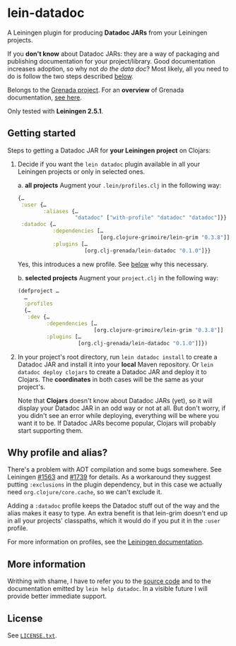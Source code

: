 # lein-datadoc

A Leiningen plugin for producing **Datadoc JARs** from your Leiningen projects.

If you **don't know** about Datadoc JARs: they are a way of packaging and
publishing documentation for your project/library. Good documentation increases
adoption, so why not *do the data doc*? Most likely, all you need to do is
follow the two steps described [below](#getting-started).

Belongs to the [Grenada project](https://github.com/clj-grenada/grenada-spec).
For an **overview** of Grenada documentation, [see
here](https://github.com/clj-grenada/lib-grenada/doc/overview.md).

Only tested with **Leiningen 2.5.1**.

## Getting started

Steps to getting a Datadoc JAR for **your Leiningen project** on Clojars:

  1. Decide if you want the `lein datadoc` plugin available in all your
     Leiningen projects or only in selected ones.

     a. **all projects** Augment your `.lein/profiles.clj` in the following way:
     ```clojure
     {…
      :user {…
             :aliases {…
                       "datadoc" ["with-profile" "datadoc" "datadoc"]}}
      :datadoc {…
                :dependencies […
                               [org.clojure-grimoire/lein-grim "0.3.8"]]
                :plugins […
                          [org.clj-grenada/lein-datadoc "0.1.0"]}}
     ```

     Yes, this introduces a new profile. See [below](#why-profile-and-alias) why
     this necessary.

     b. **selected projects** Augment your `project.clj` in the following way:
     ```clojure
     (defproject …
       …
       :profiles
       {…
        :dev {…
              :dependencies […
                             [org.clojure-grimoire/lein-grim "0.3.8"]]
              :plugins […
                        [org.clj-grenada/lein-datadoc "0.1.0"]]})
     ```

  3. In your project's root directory, run `lein datadoc install` to create a
     Datadoc JAR and install it into your **local** Maven repository. Or `lein
     datadoc deploy clojars` to create a Datadoc JAR and deploy it to Clojars.
     The **coordinates** in both cases will be the same as your project's.

     Note that **Clojars** doesn't know about Datadoc JARs (yet), so it will
     display your Datadoc JAR in an odd way or not at all. But don't worry, if
     you didn't see an error while deploying, everything will be where you want
     it to be. If Datadoc JARs become popular, Clojars will probably start
     supporting them.

## Why profile and alias?

There's a problem with AOT compilation and some bugs somewhere. See Leiningen
[#1563](https://github.com/technomancy/leiningen/issues/1563) and
[#1739](https://github.com/technomancy/leiningen/issues/1739) for details. As a
workaround they suggest putting `:exclusions` in the plugin dependency, but in
this case we actually need `org.clojure/core.cache`, so we can't exclude it.

Adding a `:datadoc` profile keeps the Datadoc stuff out of the way and the
alias makes it easy to type. An extra benefit is that lein-grim doesn't end up
in all your projects' classpaths, which it would do if you put it in the `:user`
profile.

For more information on profiles, see the [Leiningen
documentation](https://github.com/technomancy/leiningen/blob/master/doc/PROFILES.md#default-profiles).

## More information

Writhing with shame, I have to refer you to the [source
code](src/leiningen/datadoc.clj) and to the documentation emitted by `lein help
datadoc`. In a visible future I will provide better immediate support.

## License

See [`LICENSE.txt`](LICENSE.txt).
